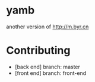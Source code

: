# yamb
another version of http://m.byr.cn

# Contributing

* [back end] branch: master
* [front end] branch: front-end
